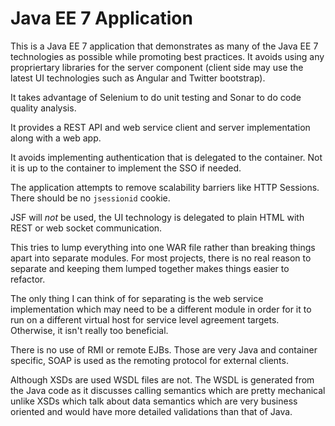Java EE 7 Application
=====================

This is a Java EE 7 application that demonstrates as many of the Java EE 7
technologies as possible while promoting best practices.  It avoids using
any propriertary libraries for the server component (client side may use
the latest UI technologies such as Angular and Twitter bootstrap).

It takes advantage of Selenium to do unit testing and Sonar to do code
quality analysis.

It provides a REST API and web service client and server implementation along
with a web app.

It avoids implementing authentication that is delegated to the container.
Not it is up to the container to implement the SSO if needed.

The application attempts to remove scalability barriers like HTTP Sessions.
There should be no `jsessionid` cookie.

JSF will *not* be used, the UI technology is delegated to plain HTML with
REST or web socket communication.

This tries to lump everything into one WAR file rather than breaking things
apart into separate modules.  For most projects, there is no real reason to
separate and keeping them lumped together makes things easier to refactor.

The only thing I can think of for separating is the web service implementation
which may need to be a different module in order for it to run on a different
virtual host for service level agreement targets.  Otherwise, it isn't really
too beneficial.

There is no use of RMI or remote EJBs.  Those are very Java and container
specific, SOAP is used as the remoting protocol for external clients.

Although XSDs are used WSDL files are not.  The WSDL is generated from the
Java code as it discusses calling semantics which are pretty mechanical
unlike XSDs which talk about data semantics which are very business oriented
and would have more detailed validations than that of Java.

